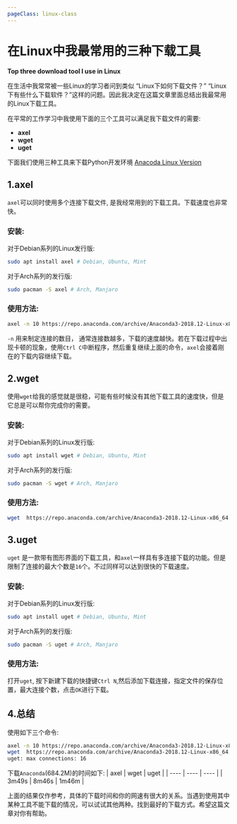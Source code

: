 ```yaml
---
pageClass: linux-class
---
```


# 在Linux中我最常用的三种下载工具 
**Top three download tool I use in Linux**

在生活中我常常被一些Linux的学习者问到类似 “Linux下如何下载文件？” “Linux下有些什么下载软件？”这样的问题。因此我决定在这篇文章里面总结出我最常用的Linux下载工具。

在平常的工作学习中我使用下面的三个工具可以满足我下载文件的需要:
- **axel**
- **wget**
- **uget**

下面我们使用三种工具来下载Python开发环境 [Anacoda Linux Version](https://repo.anaconda.com/archive/Anaconda3-2018.12-Linux-x86_64.sh)

## 1.axel
`axel`可以同时使用多个连接下载文件, 是我经常用到的下载工具。下载速度也非常快。
### 安装:
对于Debian系列的Linux发行版:
``` bash
sudo apt install axel # Debian, Ubuntu, Mint
```
对于Arch系列的发行版:
```bash
sudo pacman -S axel # Arch, Manjaro
```

### 使用方法:
```bash
axel -n 10 https://repo.anaconda.com/archive/Anaconda3-2018.12-Linux-x86_64.sh
```
`-n` 用来制定连接的数目， 通常连接数越多，下载的速度越快。若在下载过程中出现卡顿的现象，使用`Ctrl C`中断程序，然后重复继续上面的命令，`axel`会接着刚在的下载内容继续下载。


## 2.wget
使用`wget`给我的感觉就是很稳，可能有些时候没有其他下载工具的速度快，但是它总是可以帮你完成你的需要。
### 安装:
对于Debian系列的Linux发行版:
``` bash
sudo apt install wget # Debian, Ubuntu, Mint
```
对于Arch系列的发行版:
```bash
sudo pacman -S wget # Arch, Manjaro
```

### 使用方法:
```bash
wget  https://repo.anaconda.com/archive/Anaconda3-2018.12-Linux-x86_64.sh
```

## 3.uget
`uget` 是一款带有图形界面的下载工具，和`axel`一样具有多连接下载的功能。但是限制了连接的最大个数是`16`个。不过同样可以达到很快的下载速度。
### 安装:
对于Debian系列的Linux发行版:
``` bash
sudo apt install uget # Debian, Ubuntu, Mint
```
对于Arch系列的发行版:
```bash
sudo pacman -S uget # Arch, Manjaro
```

### 使用方法:
打开`uget`, 按下新建下载的快捷键`Ctrl N`,然后添加下载连接，指定文件的保存位置，最大连接个数，点击`OK`进行下载。


## 4.总结
使用如下三个命令:
```bash
axel -n 10 https://repo.anaconda.com/archive/Anaconda3-2018.12-Linux-x86_64.sh
wget  https://repo.anaconda.com/archive/Anaconda3-2018.12-Linux-x86_64.sh
uget: max connections: 16
```
下载`Anaconda`(684.2M)的时间如下:
| axel |  wget |  uget |
| ---- | ---- | ---- |
|  3m49s  |  8m46s    |  1m46m  |

上面的结果仅作参考，具体的下载时间和你的网速有很大的关系。当遇到使用其中某种工具不能下载的情况，可以试试其他两种。找到最好的下载方式。希望这篇文章对你有帮助。



<Livere/>